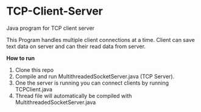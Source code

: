 # TCP-Client-Server
Java program for TCP client server


This Program handles multiple client connections at a time.
Client can save text data on server and can their read data from server.

**How to run**

1. Clone this repo
2. Compile and run MultithreadedSocketServer.java (TCP Server).
3. One the server is running you can connect clients by running TCPClient.java
4. Thread file will automatically be compiled with MultithreadedSocketServer.java 
